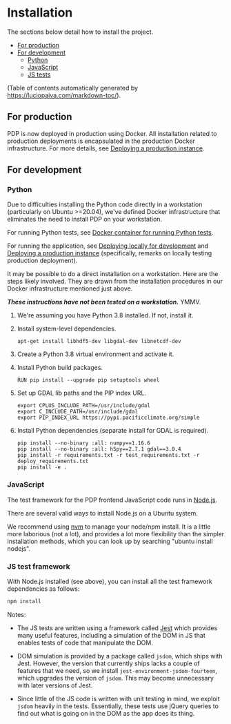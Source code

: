# Installation

The sections below detail how to install the project.

- [For production](#for-production)
- [For development](#for-development)
    - [Python](#python)
    - [JavaScript](#javascript)
    - [JS tests](#js-tests)

(Table of contents automatically generated by 
https://luciopaiva.com/markdown-toc/).

## For production

PDP is now deployed in production using Docker. All installation related to 
production deployments is encapsulated in the production Docker infrastructure.
For more details, see 
[Deploying a production instance](docs/deployment.md#deploying-a-production-instance).

## For development

### Python

Due to difficulties installing the Python code directly in a workstation
(particularly on Ubuntu >=20.04), we've defined Docker infrastructure that
eliminates the need to install PDP on your workstation. 

For running Python tests, see 
[Docker container for running Python tests](docs/testing.md#docker-container-for-running-python-tests).

For running the application, see
[Deploying locally for development](docs/deployment.md#deploying-locally-for-development) and 
[Deploying a production instance](docs/deployment.md#deploying-a-production-instance) (specifically, remarks on locally testing production deployment).

It may be possible to do a direct installation on a workstation. 
Here are the steps likely involved. They are drawn from the installation
procedures in our Docker infrastructure mentioned just above. 

***These instructions have not been tested on a workstation.*** YMMV.

1. We're assuming you have Python 3.8 installed. If not, install it.

1. Install system-level dependencies.

   ```
   apt-get install libhdf5-dev libgdal-dev libnetcdf-dev
   ```

1. Create a Python 3.8 virtual environment and activate it.

1. Install Python build packages.

   ```
   RUN pip install --upgrade pip setuptools wheel
   ```

1. Set up GDAL lib paths and the PIP index URL.

   ```
   export CPLUS_INCLUDE_PATH=/usr/include/gdal
   export C_INCLUDE_PATH=/usr/include/gdal
   export PIP_INDEX_URL https://pypi.pacificclimate.org/simple
   ```

1. Install Python dependencies (separate install for GDAL is required).

   ```
   pip install --no-binary :all: numpy==1.16.6
   pip install --no-binary :all: h5py==2.7.1 gdal==3.0.4
   pip install -r requirements.txt -r test_requirements.txt -r deploy_requirements.txt
   pip install -e .
   ```


### JavaScript

The test framework for the PDP frontend JavaScript code runs in 
[Node.js](https://nodejs.org/en/).

There are several valid ways to install Node.js on a Ubuntu system.

We recommend using [nvm](https://github.com/creationix/nvm) to manage your 
node/npm install. It is a little more laborious (not a lot), and provides a 
lot more flexibility than the simpler installation methods, which you can 
look up by searching "ubuntu install nodejs".

### JS test framework

With Node.js installed (see above), you can install all the test framework 
dependencies as follows:

```bash
npm install
```

Notes:

* The JS tests are written using a framework called 
  [Jest](https://jestjs.io/) which provides many useful features, including a 
  simulation of the DOM in JS that enables tests of code that manipulate the 
  DOM.

* DOM simulation is provided by a package called `jsdom`, which ships with 
  Jest. However, the version that currently ships lacks a couple of features 
  that we need, so we install `jest-environment-jsdom-fourteen`, which 
  upgrades the version of `jsdom`. This may become unnecessary with later 
  versions of Jest.

* Since little of the JS code is written with unit testing in mind, we exploit 
  `jsdom` heavily in the tests. Essentially, these tests use jQuery queries to 
  find out what is going on in the DOM as the app does its thing.
